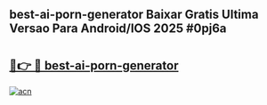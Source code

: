 ## best-ai-porn-generator Baixar Gratis Ultima Versao Para Android/IOS 2025 #0pj6a

# <h2><a href="https://ainizakaria.my?title=best-ai-porn-generator&ref=20M">🔗👉 🔴 best-ai-porn-generator</a></h2>

[![acn](https://github.com/user-attachments/assets/0f9c940e-d8b0-45ae-aac7-cd30a18b3e1c)](https://ainizakaria.my?title=best-ai-porn-generator&ref=20M)

